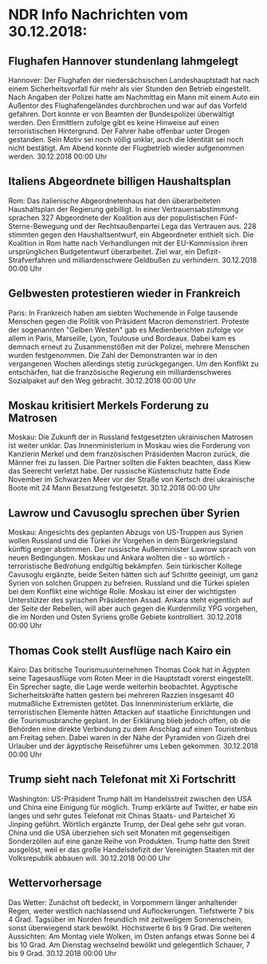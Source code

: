 # NDR Info Nachrichten vom 30.12.2018:


## Flughafen Hannover stundenlang lahmgelegt
Hannover: Der Flughafen der niedersächsischen Landeshauptstadt hat nach einem Sicherheitsvorfall für mehr als vier Stunden den Betrieb eingestellt. Nach Angaben der Polizei hatte am Nachmittag ein Mann mit einem Auto ein Außentor des Flughafengeländes durchbrochen und war auf das Vorfeld gefahren. Dort konnte er von Beamten der Bundespolizei überwältigt werden. Den Ermittlern zufolge gibt es keine Hinweise auf einen terroristischen Hintergrund. Der Fahrer habe offenbar unter Drogen gestanden. Sein Motiv sei noch völlig unklar, auch die Identität sei noch nicht bestätigt. Am Abend konnte der Flugbetrieb wieder aufgenommen werden. 30.12.2018 00:00 Uhr 

## Italiens Abgeordnete billigen Haushaltsplan
Rom: Das italienische Abgeordnetenhaus hat den überarbeiteten Haushaltsplan der Regierung gebilligt. In einer Vertrauensabstimmung sprachen 327 Abgeordnete der Koalition aus der populistischen Fünf-Sterne-Bewegung und der Rechtsaußenpartei Lega das Vertrauen aus. 228 stimmten gegen den Haushaltsentwurf, ein Abgeordneter enthielt sich. Die Koalition in Rom hatte nach Verhandlungen mit der EU-Kommission ihren ursprünglichen Budgetentwurf überarbeitet. Ziel war, ein Defizit-Strafverfahren und milliardenschwere Geldbußen zu verhindern. 30.12.2018 00:00 Uhr 

## Gelbwesten protestieren wieder in Frankreich
Paris: 	In Frankreich haben am siebten Wochenende in Folge tausende Menschen gegen die Politik von Präsident Macron demonstriert. Proteste der sogenannten "Gelben Westen" gab es Medienberichten zufolge vor allem in Paris, Marseille, Lyon, Toulouse und Bordeaux. Dabei kam es demnach erneut zu Zusammenstößen mit der Polizei, mehrere Menschen wurden festgenommen. Die Zahl der Demonstranten war in den vergangenen Wochen allerdings stetig zurückgegangen. Um den Konflikt zu entschärfen, hat die französische Regierung ein milliardenschweres Sozialpaket auf den Weg gebracht. 30.12.2018 00:00 Uhr 

## Moskau kritisiert Merkels Forderung zu Matrosen
Moskau: Die Zukunft der in Russland festgesetzten ukrainischen Matrosen ist weiter unklar. Das Innenministerium in Moskau wies die Forderung von Kanzlerin Merkel und dem französischen Präsidenten Macron zurück, die Männer frei zu lassen. Die Partner sollten die Fakten beachten, dass Kiew das Seerecht verletzt habe. Der russische Küstenschutz hatte Ende November im Schwarzen Meer vor der Straße von Kertsch drei ukrainische Boote mit 24 Mann Besatzung festgesetzt. 30.12.2018 00:00 Uhr 

## Lawrow und Cavusoglu sprechen über Syrien
Moskau: Angesichts des geplanten Abzugs von US-Truppen aus Syrien wollen Russland und die Türkei ihr Vorgehen in dem Bürgerkriegsland künftig enger abstimmen. Der russische Außenminister Lawrow sprach von neuen Bedingungen. Moskau und Ankara wollten die - so wörtlich - terroristische Bedrohung endgültig bekämpfen. Sein türkischer Kollege Cavusoglu ergänzte, beide Seiten hätten sich auf Schritte geeinigt, um ganz Syrien von solchen Gruppen zu befreien. Russland und die Türkei spielen bei dem Konflikt eine wichtige Rolle. Moskau ist einer der wichtigsten Unterstützer des syrischen Präsidenten Assad. Ankara steht eigentlich auf der Seite der Rebellen, will aber auch gegen die Kurdenmiliz YPG vorgehen, die im Norden und Osten Syriens große Gebiete kontrolliert. 30.12.2018 00:00 Uhr 

## Thomas Cook stellt Ausflüge nach Kairo ein
Kairo: Das britische Tourismusunternehmen Thomas Cook hat in Ägypten seine Tagesausflüge vom Roten Meer in die Hauptstadt vorerst eingestellt. Ein Sprecher sagte, die Lage werde weiterhin beobachtet. Ägyptische Sicherheitskräfte hatten gestern bei mehreren Razzien insgesamt 40 mutmaßliche Extremisten getötet. Das Innenministerium erklärte, die terroristischen Elemente hätten Attacken auf staatliche Einrichtungen und die Tourismusbranche geplant. In der Erklärung blieb jedoch offen, ob die Behörden eine direkte Verbindung zu dem Anschlag auf einen Touristenbus am Freitag sehen. Dabei waren in der Nähe der Pyramiden von Gizeh drei Urlauber und der ägyptische Reiseführer ums Leben gekommen. 30.12.2018 00:00 Uhr 

## Trump sieht nach Telefonat mit Xi Fortschritt
Washington: US-Präsident Trump hält im Handelsstreit zwischen den USA und China eine Einigung für möglich. Trump erklärte auf Twitter, er habe ein langes und sehr gutes Telefonat mit Chinas Staats- und Parteichef Xi Jinping geführt. Wörtlich ergänzte Trump, der Deal gehe sehr gut voran. China und die USA überziehen sich seit Monaten mit gegenseitigen Sonderzöllen auf eine ganze Reihe von Produkten. Trump hatte den Streit ausgelöst, weil er das große Handelsdefizit der Vereinigten Staaten mit der Volksrepublik abbauen will. 30.12.2018 00:00 Uhr 

## Wettervorhersage
Das Wetter: Zunächst oft bedeckt, in Vorpommern länger anhaltender Regen, weiter westlich nachlassend und Auflockerungen. Tiefstwerte 7 bis 4 Grad. Tagsüber im Norden freundlich mit zeitweiligem Sonnenschein, sonst überwiegend stark bewölkt. Höchstwerte 6 bis 9 Grad. Die weiteren Aussichten:
Am Montag viele Wolken, im Osten anfangs etwas Sonne bei 4 bis 10 Grad. Am Dienstag wechselnd bewölkt und  gelegentlich Schauer, 7 bis 9 Grad. 30.12.2018 00:00 Uhr 
